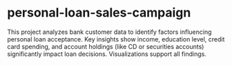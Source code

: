# personal-loan-sales-campaign
This project analyzes bank customer data to identify factors influencing personal loan acceptance. Key insights show income, education level, credit card spending, and account holdings (like CD or securities accounts) significantly impact loan decisions. Visualizations support all findings.
